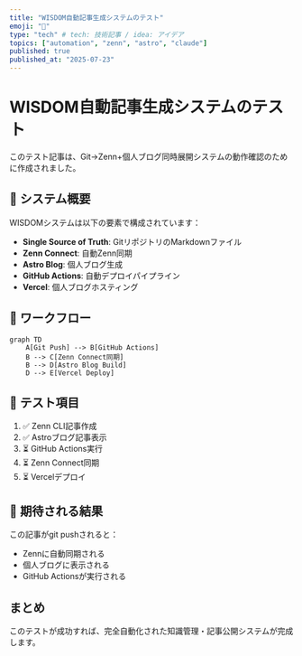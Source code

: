 ```yaml
---
title: "WISDOM自動記事生成システムのテスト"
emoji: "🚀"
type: "tech" # tech: 技術記事 / idea: アイデア
topics: ["automation", "zenn", "astro", "claude"]
published: true
published_at: "2025-07-23"
---
```


# WISDOM自動記事生成システムのテスト

このテスト記事は、Git→Zenn+個人ブログ同時展開システムの動作確認のために作成されました。

## 🎯 システム概要

WISDOMシステムは以下の要素で構成されています：

- **Single Source of Truth**: GitリポジトリのMarkdownファイル
- **Zenn Connect**: 自動Zenn同期
- **Astro Blog**: 個人ブログ生成
- **GitHub Actions**: 自動デプロイパイプライン
- **Vercel**: 個人ブログホスティング

## 🔄 ワークフロー

```mermaid
graph TD
    A[Git Push] --> B[GitHub Actions]
    B --> C[Zenn Connect同期]
    B --> D[Astro Blog Build]
    D --> E[Vercel Deploy]
```

## 📝 テスト項目

1. ✅ Zenn CLI記事作成
2. ✅ Astroブログ記事表示
3. ⏳ GitHub Actions実行
4. ⏳ Zenn Connect同期
5. ⏳ Vercelデプロイ

## 🚀 期待される結果

この記事がgit pushされると：
- Zennに自動同期される
- 個人ブログに表示される
- GitHub Actionsが実行される

## まとめ

このテストが成功すれば、完全自動化された知識管理・記事公開システムが完成します。
